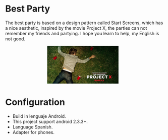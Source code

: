 Best Party
================

The best party is based on a design pattern called Start Screens, which has a nice aesthetic, inspired by the movie Project X, the parties can not remember my friends and partying.
I hope you learn to help, my English is not good.

<div align="center">
        <img width="45%" src="ScreenShots/proyectox.jpg" alt="About screen" title="About screen"</img>
        <img height="0" width="8px">
</div>

Configuration
================

- Build in lenguaje Android.
- This project support android 2.3.3+.
- Language Spanish.
- Adapter for phones.



